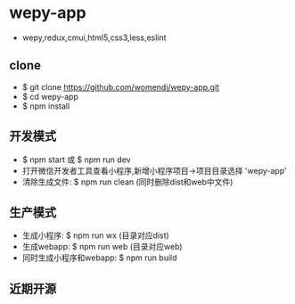 # wepy-app
 - wepy,redux,cmui,html5,css3,less,eslint

## clone 

 - $ git clone https://github.com/womendi/wepy-app.git
 - $ cd wepy-app
 - $ npm install

## 开发模式

 - $ npm start  或 $ npm run dev
 - 打开微信开发者工具查看小程序,新增小程序项目->项目目录选择 'wepy-app'
 - 清除生成文件: $ npm run clean (同时删除dist和web中文件)

## 生产模式

 - 生成小程序:  $ npm run wx (目录对应dist)
 - 生成webapp: $ npm run web (目录对应web)
 - 同时生成小程序和webapp: $ npm run build


## 近期开源